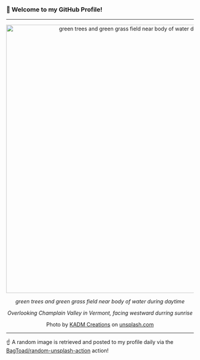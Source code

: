 ### 👋 Welcome to my GitHub Profile!

----

<div align="center">
  <img width="720" src="https://images.unsplash.com/photo-1599008938301-61c4e98bdd6c?crop=entropy&cs=tinysrgb&fit=max&fm=jpg&ixid=M3w1NTI0OTR8MHwxfHJhbmRvbXx8fHx8fHx8fDE3NDg4NDQ5NjJ8&ixlib=rb-4.1.0&q=80&w=1080" alt="green trees and green grass field near body of water during daytime">
  
  <em>green trees and green grass field near body of water during daytime</em>
  
  <em>Overlooking Champlain Valley in Vermont, facing westward durring sunrise</em>
  
  Photo by [KADM Creations](http://www.kadmcreations.com) on [unsplash.com](https://unsplash.com/)
</div>

----

☝️ A random image is retrieved and posted to my profile daily via the [BagToad/random-unsplash-action](https://github.com/BagToad/random-unsplash-action) action!

